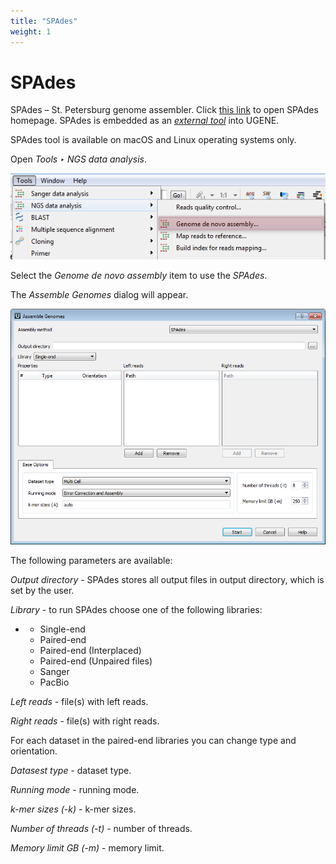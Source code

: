 ```yaml
---
title: "SPAdes"
weight: 1
---
```



# SPAdes

SPAdes – St. Petersburg genome assembler. Click [this link](http://bioinf.spbau.ru/en/spades)  to open SPAdes homepage. SPAdes is embedded as an [_external tool_](external-tools-plugin.md) into UGENE.

SPAdes tool is available on macOS and Linux operating systems only.

Open _Tools ‣ NGS data analysis_.


![](/images/17467820/17631708.png)

Select the _Genome de novo assembly_ item to use the _SPAdes_.

The _Assemble Genomes_ dialog will appear.


![](/images/17467820/17631707.png)

The following parameters are available:

_Output directory_ - SPAdes stores all output files in output directory, which is set by the user.

_Library_ - to run SPAdes choose one of the following libraries:

*   *   Single-end
    *   Paired-end
    *   Paired-end (Interplaced)
    *   Paired-end (Unpaired files)
    *   Sanger
    *   PacBio

_Left reads_ -  file(s) with left reads.

_Right reads_ -  file(s) with right reads.

 For each dataset  in the paired-end libraries you can change type and orientation.

_Datasest type_ - dataset type.

_Running mode_ - running mode.

_k-mer sizes (-k)_ - k-mer sizes.

_Number of threads (-t)_ - number of threads.

_Memory limit GB (-m)_ - memory limit.
